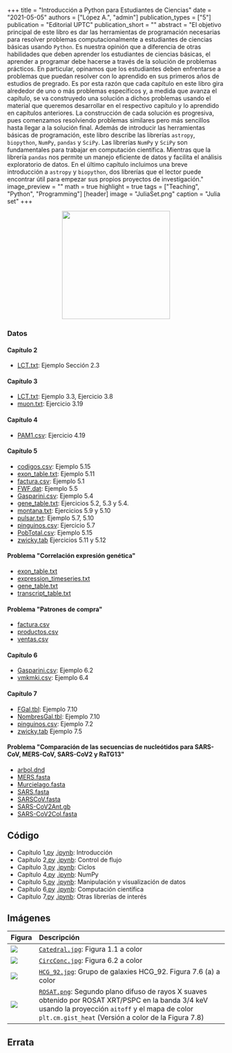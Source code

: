 +++
title = "Introducción a Python para Estudiantes de Ciencias"
date = "2021-05-05"
authors = ["López A.", "admin"]
publication_types = ["5"]
publication = "Editorial UPTC"
publication_short = ""
abstract = "El objetivo principal de este libro es dar las herramientas de programación necesarias para resolver problemas computacionalmente a estudiantes de ciencias básicas usando `Python`. Es nuestra opinión que a diferencia de otras habilidades que deben aprender los estudiantes de ciencias básicas, el aprender a programar debe hacerse a través de la solución de problemas prácticos. En particular, opinamos que los estudiantes deben enfrentarse a problemas que puedan resolver con lo aprendido en sus primeros años de estudios de pregrado. Es por esta razón que cada capítulo en este libro gira alrededor de uno o más problemas específicos y, a medida que avanza el capítulo, se va construyedo una solución a dichos problemas usando el material que queremos desarrollar en el respectivo capítulo y lo aprendido en capítulos anteriores.  La construcción de cada solución es progresiva, pues comenzamos resolviendo problemas similares pero más sencillos hasta llegar a la solución final. Además de introducir  las herramientas básicas de programación, este libro describe las librerías `astropy`, `biopython`, `NumPy`, `pandas` y  `SciPy`. Las librerías `NumPy` y `SciPy` son fundamentales para trabajar en computación científica. Mientras que la librería `pandas` nos permite un manejo eficiente de datos y facilita el análisis exploratorio de datos. En el último capítulo incluimos una breve introducción a `astropy` y `biopython`, dos librerías que el lector puede encontrar útil para empezar sus propios proyectos de investigación."
image_preview = ""
math = true
highlight = true
tags = ["Teaching", "Python", "Programming"]
[header]
image = "JuliaSet.png"
caption = "Julia set"
+++


<center><img src="https://alexrojas.netlify.app/media/ProgCaratula.png" width="250">
  

</center>



### Datos

#### Capítulo 2

* [LCT.txt](https://alexrojas.netlify.com/Data/Prog/LCT.txt): Ejemplo Sección 2.3

#### Capítulo 3

* [LCT.txt](https://alexrojas.netlify.com/Data/Prog/LCT.txt): Ejemplo 3.3, Ejercicio 3.8
* [muon.txt](https://alexrojas.netlify.com/Data/Prog/muon.txt): Ejercicio 3.19

#### Capítulo 4

* [PAM1.csv](https://alexrojas.netlify.com/Data/Prog/PAM1.csv): Ejercicio 4.19


#### Capítulo 5

* [codigos.csv](https://alexrojas.netlify.com/Data/Prog/codigos.csv): Ejemplo 5.15
* [exon_table.txt](https://alexrojas.netlify.com/Data/Prog/exon_table.txt): Ejemplo 5.11
* [factura.csv](https://alexrojas.netlify.com/Data/Prog/factura.csv): Ejemplo 5.1
* [FWF.dat](https://alexrojas.netlify.com/Data/Prog/FWF.dat): Ejemplo 5.5
* [Gasparini.csv](https://alexrojas.netlify.com/Data/Prog/Gasparini.csv): Ejemplo 5.4
* [gene_table.txt](https://alexrojas.netlify.com/Data/Prog/gene_table.txt): Ejercicios 5.2, 5.3 y 5.4. 
* [montana.txt](https://alexrojas.netlify.com/Data/Prog/montana.txt): Ejercicios 5.9 y 5.10
* [pulsar.txt](https://alexrojas.netlify.com/Data/Prog/pulsar.txt): Ejemplo 5.7, 5.10
* [pinguinos.csv](https://alexrojas.netlify.com/Data/Prog/pinguinos.csv): Ejercicio 5.7
* [PobTotal.csv](https://alexrojas.netlify.com/Data/Prog/PobTotal.csv): Ejemplo 5.15
* [zwicky.tab](https://alexrojas.netlify.com/Data/Prog/zwicky.tab) Ejercicios 5.11 y 5.12


#### Problema "Correlación expresión genética"

* [exon_table.txt](https://alexrojas.netlify.com/Data/Prog/exon_table.txt)
* [expression_timeseries.txt](https://alexrojas.netlify.com/Data/Prog/expression_timeseries.txt)
* [gene_table.txt](https://alexrojas.netlify.com/Data/Prog/gene_table.txt)
* [transcript_table.txt](https://alexrojas.netlify.com/Data/Prog/transcript_table.txt)

#### Problema "Patrones de compra"

* [factura.csv](https://alexrojas.netlify.com/Data/Prog/factura.csv)
* [productos.csv](https://alexrojas.netlify.com/Data/Prog/productos.csv)
* [ventas.csv](https://alexrojas.netlify.com/Data/Prog/ventas.csv)


#### Capítulo 6

* [Gasparini.csv](https://alexrojas.netlify.com/Data/Prog/Gasparini.csv): Ejemplo 6.2
* [vmkmki.csv](https://alexrojas.netlify.com/Data/Prog/vmkmki.csv): Ejemplo 6.4


#### Capítulo 7

* [FGal.tbl](https://alexrojas.netlify.com/Data/Prog/FGal.tbl): Ejemplo 7.10
* [NombresGal.tbl](https://alexrojas.netlify.com/Data/Prog/NombresGal.tbl): Ejemplo 7.10
* [pinguinos.csv](https://alexrojas.netlify.com/Data/Prog/pinguinos.csv): Ejemplo 7.2
* [zwicky.tab](https://alexrojas.netlify.com/Data/Prog/zwicky.tab) Ejemplo 7.5

#### Problema "Comparación de las secuencias de nucleótidos para SARS-CoV, MERS-CoV, SARS-CoV2 y RaTG13"

* [arbol.dnd](https://alexrojas.netlify.com/Data/Prog/arbol.dnd)
* [MERS.fasta](https://alexrojas.netlify.com/Data/Prog/MERS.fasta)
* [Murcielago.fasta](https://alexrojas.netlify.com/Data/Prog/Murcielago.fasta)
* [SARS.fasta](https://alexrojas.netlify.com/Data/Prog/SARS.fasta)
* [SARSCoV.fasta](https://alexrojas.netlify.com/Data/Prog/SARSCoV.fasta)
* [SARS-CoV2Ant.gb](https://alexrojas.netlify.com/Data/Prog/SARS-CoV2Ant.gb)
* [SARS-CoV2Col.fasta](https://alexrojas.netlify.com/Data/Prog/SARS-CoV2Col.fasta)



## Código

* Capítulo 1[.py](https://alexrojas.netlify.com/code/Prog/PPCap1.py) [.ipynb](https://alexrojas.netlify.com/code/Prog/PPCap1.ipynb): Introducción 
* Capítulo 2[.py](https://alexrojas.netlify.com/code/Prog/PPCap2.py) [.ipynb](https://alexrojas.netlify.com/code/Prog/PPCap2.ipynb): Control de flujo 
* Capítulo 3[.py](https://alexrojas.netlify.com/code/Prog/PPCap3.py) [.ipynb](https://alexrojas.netlify.com/code/Prog/PPCap3.ipynb): Ciclos 
* Capítulo 4[.py](https://alexrojas.netlify.com/code/Prog/PPCap4.py) [.ipynb](https://alexrojas.netlify.com/code/Prog/PPCap4.ipynb): NumPy
* Capítulo 5[.py](https://alexrojas.netlify.com/code/Prog/PPCap5.py) [.ipynb](https://alexrojas.netlify.com/code/Prog/PPCap5.ipynb): Manipulación y visualización de datos
* Capítulo 6[.py](https://alexrojas.netlify.com/code/Prog/PPCap6.py) [.ipynb](https://alexrojas.netlify.com/code/Prog/PPCap6.ipynb): Computación científica 
* Capítulo 7[.py](https://alexrojas.netlify.com/code/Prog/PPCap7.py) [.ipynb](https://alexrojas.netlify.com/code/Prog/PPCap7.ipynb): Otras librerías de interés 

## Imágenes

Figura  | Descripción
:------ | :------
![](https://alexrojas.netlify.com/media/Prog/Catedral.jpg) | [`Catedral.jpg`](https://alexrojas.netlify.com/media/Prog/Catedral.jpg): Figura 1.1 a color  
![](https://alexrojas.netlify.com/media/Prog/CircConc.jpg) | [`CircConc.jpg`](https://alexrojas.netlify.com/media/Prog/CircConc.jpg): Figura 6.2 a color 
![](https://alexrojas.netlify.com/media/Prog/HCG_92.jpg) | [`HCG_92.jpg`](https://alexrojas.netlify.com/media/Prog/HCG_92.jpg): Grupo de galaxies HCG_92. Figura 7.6 (a) a color
![](https://alexrojas.netlify.com/media/Prog/ROSAT.png) | [`ROSAT.png`](https://alexrojas.netlify.com/media/Prog/ROSAT.png): Segundo plano difuso de rayos X suaves obtenido por ROSAT XRT/PSPC en la banda 3/4 keV usando la proyección `aitoff` y el mapa de color `plt.cm.gist_heat` (Versión a color de la Figura 7.8)


## Errata



